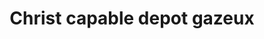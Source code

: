 ---
title: "Christ capable depot gazeux"
url: /route-nationale-descahos/christ-capable-depot-gazeux/
shop: bebidas
---